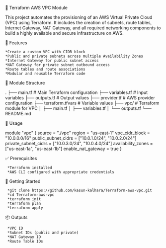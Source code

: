 🚀 Terraform AWS VPC Module

This project automates the provisioning of an AWS Virtual Private Cloud (VPC) using Terraform. It includes the creation of subnets, route tables, Internet Gateway, NAT Gateway, and all required networking components to build a highly available and secure infrastructure on AWS.

🚀 Features

    *Create a custom VPC with CIDR block
    *Public and private subnets across multiple Availability Zones
    *Internet Gateway for public subnet access
    *NAT Gateway for private subnet outbound access
    *Route tables and route associations
    *Modular and reusable Terraform code

📁 Module Structure

.
├── main.tf              # Main Terraform configuration
├── variables.tf         # Input variables
├── outputs.tf           # Output values
├── provider.tf          # AWS provider configuration
├── terraform.tfvars     # Variable values
├── vpc/                 # Terraform module for VPC
│   ├── main.tf
│   ├── variables.tf
│   └── outputs.tf
└── README.md

🔧 Usage

module "vpc" {
  source               = "./vpc"
  region               = "us-east-1"
  vpc_cidr_block       = "10.0.0.0/16"
  public_subnet_cidrs  = ["10.0.1.0/24", "10.0.2.0/24"]
  private_subnet_cidrs = ["10.0.3.0/24", "10.0.4.0/24"]
  availability_zones   = ["us-east-1a", "us-east-1b"]
  enable_nat_gateway   = true
}

✅ Prerequisites

     *Terraform installed
     *AWS CLI configured with appropriate credentials

🚀 Getting Started

     *git clone https://github.com/kasun-kalhara/Terraform-aws-vpc.git
     *cd Terraform-aws-vpc
     *terraform init
     *terraform plan
     *terraform apply

📦 Outputs

     *VPC ID
     *Subnet IDs (public and private)
     *NAT Gateway ID
     *Route Table IDs
